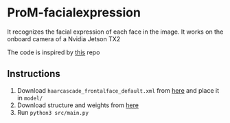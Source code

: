 # ProM-facialexpression
It recognizes the facial expression of each face in the image. It works on the onboard camera of a Nvidia Jetson TX2

The code is inspired by [this](https://github.com/serengil/tensorflow-101) repo


## Instructions
1. Download ```haarcascade_frontalface_default.xml``` from [here](https://github.com/opencv/opencv/blob/master/data/haarcascades/haarcascade_frontalface_default.xml) and place it in ```model/```
2. Download structure and weights from [here](https://github.com/serengil/tensorflow-101/tree/master/model)
3. Run ```python3 src/main.py```